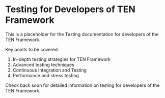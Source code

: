 # Testing for Developers of TEN Framework

This is a placeholder for the Testing documentation for developers of the TEN Framework.

Key points to be covered:
1. In-depth testing strategies for TEN Framework
2. Advanced testing techniques
3. Continuous Integration and Testing
4. Performance and stress testing

Check back soon for detailed information on testing for developers of the TEN Framework.

